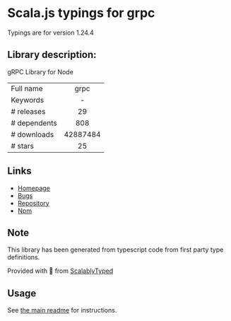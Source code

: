 
# Scala.js typings for grpc

Typings are for version 1.24.4

## Library description:
gRPC Library for Node

|                    |                 |
| ------------------ | :-------------: |
| Full name          | grpc |
| Keywords           | - |
| # releases         | 29 |
| # dependents       | 808 |
| # downloads        | 42887484 |
| # stars            | 25 |

## Links
- [Homepage](https://grpc.io/)
- [Bugs](https://github.com/grpc/grpc-node/issues)
- [Repository](https://github.com/grpc/grpc-node)
- [Npm](https://www.npmjs.com/package/grpc)
    


## Note
This library has been generated from typescript code from first party type definitions.

Provided with :purple_heart: from [ScalablyTyped](https://github.com/oyvindberg/ScalablyTyped)

## Usage
See [the main readme](../../readme.md) for instructions.


